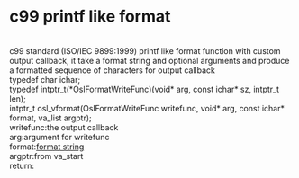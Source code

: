 # c99 printf like format
<br>
c99 standard (ISO/IEC 9899:1999) printf like format function with custom output callback,
it take a format string and optional arguments and produce a formatted sequence of characters for output callback
<br>
typedef char ichar;
<br>
typedef intptr_t(*OslFormatWriteFunc)(void* arg, const ichar* sz, intptr_t len);
<br>
intptr_t osl_vformat(OslFormatWriteFunc writefunc, void* arg, const ichar* format, va_list argptr);
<br>
 writefunc:the output callback
 <br>
 arg:argument for writefunc
 <br>
 format:<a href="https://docs.microsoft.com/en-us/cpp/c-runtime-library/format-specification-syntax-printf-and-wprintf-functions?view=msvc-160">format string </a>
 <br>
 argptr:from va_start
 <br>
 return:
<br>
  
<br> 

